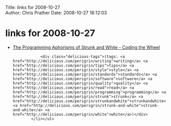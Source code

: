 Title: links for 2008-10-27  
Author: Chris Prather
Date: 2008-10-27 18:12:03

# links for 2008-10-27
<ul class="delicious"><li>
                <div class="delicious-link"><a href="http://www.codingthewheel.com/archives/programming-aphorisms-of-strunk-and-white">The Programming Aphorisms of Strunk and White - Coding the Wheel</a></div>
                
                <div class="delicious-tags">(tags: <a href="http://delicious.com/perigrin/writing">writing</a> <a href="http://delicious.com/perigrin/tips">tips</a> <a href="http://delicious.com/perigrin/style">style</a> <a href="http://delicious.com/perigrin/standards">standards</a> <a href="http://delicious.com/perigrin/software">software</a> <a href="http://delicious.com/perigrin/quality">quality</a> <a href="http://delicious.com/perigrin/read">read</a> <a href="http://delicious.com/perigrin/programming">programming</a> <a href="http://delicious.com/perigrin/strunk">strunk</a> <a href="http://delicious.com/perigrin/strunkandwhite">strunkandwhite</a> <a href="http://delicious.com/perigrin/strunk-and-white">strunk-and-white</a> <a href="http://delicious.com/perigrin/white">white</a>)</div>
            </li></ul>
